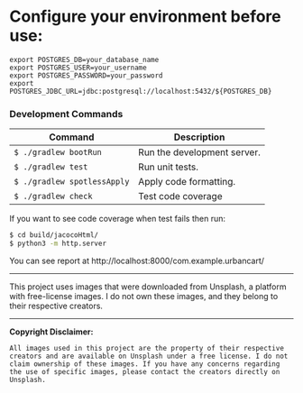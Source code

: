 # Configure your environment before use:
```
export POSTGRES_DB=your_database_name
export POSTGRES_USER=your_username
export POSTGRES_PASSWORD=your_password
export POSTGRES_JDBC_URL=jdbc:postgresql://localhost:5432/${POSTGRES_DB}
```

### Development Commands

| Command                     | Description                 |
| --------------------------- | --------------------------- |
| `$ ./gradlew bootRun`       | Run the development server. |
| `$ ./gradlew test`          | Run unit tests.             |
| `$ ./gradlew spotlessApply` | Apply code formatting.      |
| `$ ./gradlew check`         | Test code coverage          |

If you want to see code coverage when test fails then run:
```bash
$ cd build/jacocoHtml/
$ python3 -m http.server
```

You can see report at http://localhost:8000/com.example.urbancart/
___


This project uses images that were downloaded from Unsplash, a platform with free-license images. I do not own these images, and they belong to their respective creators.

---
**Copyright Disclaimer:**

`All images used in this project are the property of their respective creators and are available on Unsplash under a free license. I do not claim ownership of these images. If you have any concerns regarding the use of specific images, please contact the creators directly on Unsplash.`
